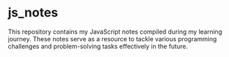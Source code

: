 # js_notes
This repository contains my JavaScript notes compiled during my learning journey. These notes serve as a resource to tackle various programming challenges and problem-solving tasks effectively in the future.
